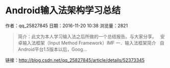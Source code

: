 # Android输入法架构学习总结
作者：qq_25827845
日期：2016-11-20 10:38
浏览量：2821
> 简介：此文为本人学习输入法之后所做的一个总结报告。与大家分享。
 
安卓输入法框架（Input Method Framework）IMF
一．输入法框架简介
 
自Android平台1.5版本以后，Goog...

 链接：http://blog.csdn.net/qq_25827845/article/details/52373345

